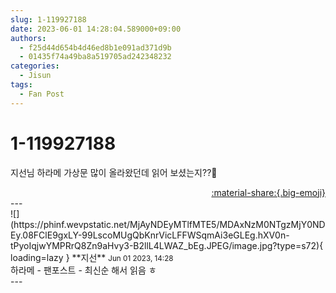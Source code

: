 ```yaml
---
slug: 1-119927188
date: 2023-06-01 14:28:04.589000+09:00
authors:
  - f25d44d654b4d46ed8b1e091ad371d9b
  - 01435f74a49ba8a519705ad242348232
categories:
  - Jisun
tags:
  - Fan Post
---
```


# 1-119927188

<div class="post-container" markdown="1">
<div class="content-container md-sidebar__scrollwrap" markdown="1">

지선님 하라메 가상문 많이 올라왔던데 읽어 보셨는지??🤔

</div>
</div>

<div style="text-align: right;" markdown="1">
<a href="https://weverse.io/fromis9/fanpost/1-119927188" style="text-align: right;">:material-share:{.big-emoji}</a>
</div>
---

<div class="comments-container md-sidebar__scrollwrap" markdown="1">
<div class="comment" markdown="1">
<div class='id-container' markdown="1">
![](https://phinf.wevpstatic.net/MjAyNDEyMTlfMTE5/MDAxNzM0NTgzMjY0NDEy.08FClE9gxLY-99LscoMUgQbKnrVicLFFWSqmAi3eGLEg.hXV0n-tPyoIqjwYMPRrQ8Zn9aHvy3-B2llL4LWAZ_bEg.JPEG/image.jpg?type=s72){ loading=lazy }
**<span class="artist">지선</span>** <small>Jun 01 2023, 14:28</small><br>
</div>
<div class='comment-body' markdown="1">
하라메 - 팬포스트 - 최신순 해서 읽음 ㅎ
</div>
</div>
</div>
---
